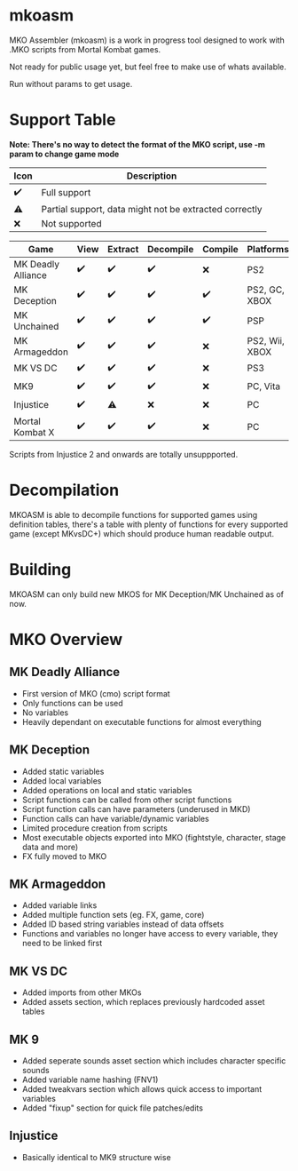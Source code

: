 ﻿# mkoasm

MKO Assembler (mkoasm) is a work in progress tool designed to work with .MKO scripts from Mortal Kombat games.

Not ready for public usage yet, but feel free to make use of whats available.

Run without params to get usage.


# Support Table

**Note: There's no way to detect the format of the MKO script, use -m param to change
game mode**

| Icon | Description |
|       ---       |       ---       | 
| ✔️ | Full support |
| ⚠ | Partial support, data might not be extracted correctly |
| ❌ | Not supported |


| Game | View | Extract | Decompile |  Compile | Platforms |
|       ---       |       ---       |       ---       |       ---       |      ---       |      ---       |
| MK Deadly Alliance | ✔️ | ✔️ | ✔️| ❌ | PS2 |
| MK Deception | ✔️ | ✔️ | ✔️|  ✔️ |PS2, GC, XBOX  |
| MK Unchained | ✔️ | ✔️ | ✔️|  ✔️ |PSP|
| MK Armageddon | ✔️ | ✔️ | ✔️| ❌ |PS2, Wii, XBOX|
| MK VS DC | ✔️ | ✔️ | ✔️| ❌ |PS3|
| MK9 | ✔️ | ✔️ | ✔️|  ❌ |PC, Vita |
| Injustice | ✔️ | ⚠ | ❌| ❌ | PC |
| Mortal Kombat X | ✔️ | ✔️ | ✔️| ❌ | PC|

Scripts from Injustice 2 and onwards are totally unsuppported.


# Decompilation

MKOASM is able to decompile functions for supported games using definition tables, there's a table
with plenty of functions for every supported game (except MKvsDC+) which should produce human readable
output.


# Building

MKOASM can only build new MKOS for MK Deception/MK Unchained as of now.


# MKO Overview

## MK Deadly Alliance
 - First version of MKO (cmo) script format
 - Only functions can be used
 - No variables
 - Heavily dependant on executable functions for almost everything

## MK Deception
 - Added static variables
 - Added local variables
 - Added operations on local and static variables
 - Script functions can be called from other script functions
 - Script function calls can have parameters (underused in MKD)
 - Function calls can have variable/dynamic variables
 - Limited procedure creation from scripts
 - Most executable objects exported into MKO (fightstyle, character, stage data and more)
 - FX fully moved to MKO

## MK Armageddon
 - Added variable links
 - Added multiple function sets (eg. FX, game, core)
 - Added ID based string variables instead of data offsets
 - Functions and variables no longer have access to every variable, they need to be linked first
 
## MK VS DC
 - Added imports from other MKOs
 - Added assets section, which replaces previously hardcoded asset tables

## MK 9
 - Added seperate sounds asset section which includes character specific sounds
 - Added variable name hashing (FNV1)
 - Added tweakvars section which allows quick access to important variables
 - Added "fixup" section for quick file patches/edits

## Injustice
 - Basically identical to MK9 structure wise